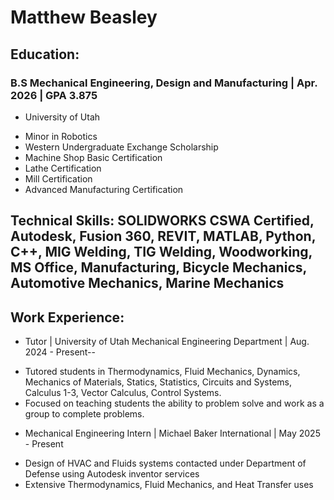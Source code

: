 # Matthew Beasley

## Education:
### B.S Mechanical Engineering, Design and Manufacturing | Apr. 2026 | GPA 3.875   
- University of Utah
* Minor in Robotics
* Western Undergraduate Exchange Scholarship
* Machine Shop Basic Certification
* Lathe Certification
* Mill Certification
* Advanced Manufacturing Certification
 
## Technical Skills: SOLIDWORKS CSWA Certified, Autodesk, Fusion 360, REVIT, MATLAB, Python, C++, MIG Welding, TIG Welding, Woodworking, MS Office, Manufacturing, Bicycle Mechanics, Automotive Mechanics, Marine Mechanics

## Work Experience:
- Tutor | University of Utah Mechanical Engineering Department | Aug. 2024 - Present--
* Tutored students in Thermodynamics, Fluid Mechanics, Dynamics, Mechanics of Materials, Statics, Statistics, Circuits and Systems, Calculus 1-3, Vector Calculus, Control Systems.
* Focused on teaching students the ability to problem solve and work as a group to complete problems.
 
- Mechanical Engineering Intern | Michael Baker International | May 2025 - Present
* Design of HVAC and Fluids systems contacted under Department of Defense using Autodesk inventor services 
* Extensive Thermodynamics, Fluid Mechanics, and Heat Transfer uses
